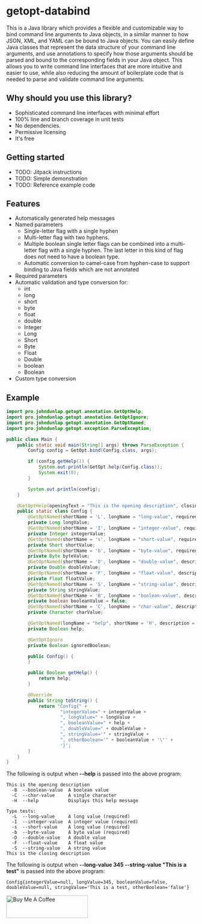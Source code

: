 # getopt-databind
This is a Java library which provides a flexible and customizable way to bind command line arguments to Java objects, in a similar manner to how JSON, XML, and YAML can be bound to Java objects. You can easily define Java classes that represent the data structure of your command line arguments, and use annotations to specify how those arguments should be parsed and bound to the corresponding fields in your Java object. This allows you to write command line interfaces that are more intuitive and easier to use, while also reducing the amount of boilerplate code that is needed to parse and validate command line arguments.

## Why should you use this library?
* Sophisticated command line interfaces with minimal effort
* 100% line and branch coverage in unit tests
* No dependencies.
* Permissive licensing
* It's free

## Getting started
* TODO: Jitpack instructions
* TODO: Simple demonstration
* TODO: Reference example code

## Features
* Automatically generated help messages
* Named parameters
   * Single-letter flag with a single hyphen
   * Multi-letter flag with two hyphens.
   * Multiple boolean single letter flags can be combined into a multi-letter flag with a single hyphen. The last letter in this kind of flag does not need to have a boolean type.
   * Automatic conversion to camel-case from hyphen-case to support binding to Java fields which are not annotated
* Required parameters
* Automatic validation and type conversion for:
  * int
  * long
  * short
  * byte
  * float
  * double
  * Integer
  * Long
  * Short
  * Byte
  * Float
  * Double
  * boolean
  * Boolean
* Custom type conversion

## Example
```java
import pro.johndunlap.getopt.annotation.GetOptHelp;
import pro.johndunlap.getopt.annotation.GetOptIgnore;
import pro.johndunlap.getopt.annotation.GetOptNamed;
import pro.johndunlap.getopt.exception.ParseException;

public class Main {
    public static void main(String[] args) throws ParseException {
        Config config = GetOpt.bind(Config.class, args);

        if (config.getHelp()) {
            System.out.println(GetOpt.help(Config.class));
            System.exit(0);
        }

        System.out.println(config);
    }

    @GetOptHelp(openingText = "This is the opening description", closingText = "This is the closing description")
    public static class Config {
        @GetOptNamed(shortName = 'L', longName = "long-value", required = true, description = "A long value", category = "Type tests")
        private Long longValue;
        @GetOptNamed(shortName = 'I', longName = "integer-value", required = true, description = "A integer value", category = "Type tests")
        private Integer integerValue;
        @GetOptNamed(shortName = 's', longName = "short-value", required = true, description = "A short value", category = "Type tests")
        private Short shortValue;
        @GetOptNamed(shortName = 'b', longName = "byte-value", required = true, description = "A byte value", category = "Type tests")
        private Byte byteValue;
        @GetOptNamed(shortName = 'D', longName = "double-value", description = "A double value", category = "Type tests")
        private Double doubleValue;
        @GetOptNamed(shortName = 'F', longName = "float-value", description = "A float value", category = "Type tests")
        private Float floatValue;
        @GetOptNamed(shortName = 'S', longName = "string-value", description = "A string value", category = "Type tests")
        private String stringValue;
        @GetOptNamed(shortName = 'B', longName = "boolean-value", description = "A boolean value")
        private boolean booleanValue = false;
        @GetOptNamed(shortName = 'C', longName = "char-value", description = "A single character")
        private Character charValue;

        @GetOptNamed(longName = "help", shortName = 'H', description = "Displays this help message")
        private Boolean help;

        @GetOptIgnore
        private Boolean ignoredBoolean;

        public Config() {
        }

        public Boolean getHelp() {
            return help;
        }

        @Override
        public String toString() {
            return "Config{" +
                    "integerValue=" + integerValue +
                    ", longValue=" + longValue +
                    ", booleanValue=" + help +
                    ", doubleValue=" + doubleValue +
                    ", stringValue='" + stringValue +
                    ", otherBoolean='" + booleanValue + '\'' +
                    '}';
        }
    }
}
```

The following is output when **--help** is passed into the above program:
```text
This is the opening description
  -B  --boolean-value  A boolean value
  -C  --char-value     A single character
  -H  --help           Displays this help message

Type tests:
  -L  --long-value     A long value (required)
  -I  --integer-value  A integer value (required)
  -s  --short-value    A long value (required)
  -b  --byte-value     A byte value (required)
  -D  --double-value   A double value
  -F  --float-value    A float value
  -S  --string-value   A string value
This is the closing description
```

The following is output when **--long-value 345 --string-value "This is a test"** is passed into the above program:
```text
Config{integerValue=null, longValue=345, booleanValue=false, doubleValue=null, stringValue='This is a test, otherBoolean='false'}
```

<a href="https://www.buymeacoffee.com/ixCgtN0uXb" target="_blank"><img src="https://cdn.buymeacoffee.com/buttons/v2/default-yellow.png" alt="Buy Me A Coffee" style="height: 60px !important;width: 217px !important;" ></a>
